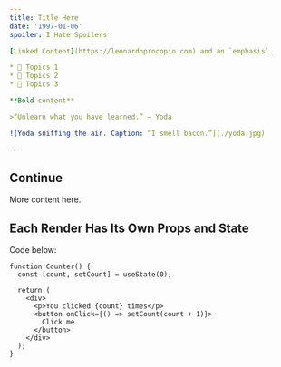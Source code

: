 ```yaml
---
title: Title Here
date: '1997-01-06'
spoiler: I Hate Spoilers

[Linked Content](https://leonardoprocopio.com) and an `emphasis`.

* 🤔 Topics 1
* 🤔 Topics 2
* 🤔 Topics 3

**Bold content**

>“Unlearn what you have learned.” — Yoda

![Yoda sniffing the air. Caption: “I smell bacon.”](./yoda.jpg)

---
```


## Continue

More content here.

## Each Render Has Its Own Props and State

Code below:

```jsx{6}
function Counter() {
  const [count, setCount] = useState(0);

  return (
    <div>
      <p>You clicked {count} times</p>
      <button onClick={() => setCount(count + 1)}>
        Click me
      </button>
    </div>
  );
}
```